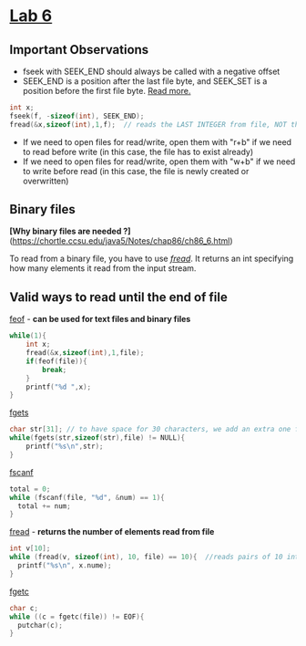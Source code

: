 # [Lab 6](https://github.com/Mihaaai/laborator-pp/blob/master/labs/Lab6.pdf)

## Important Observations

+ fseek with SEEK_END should always be called with a negative offset
+ SEEK_END is a position after the last file byte, and SEEK_SET is a position before the first file byte. [Read more.](https://stackoverflow.com/questions/27549718/behaviour-of-fseek-and-seek-end)
```c 
int x;
fseek(f, -sizeof(int), SEEK_END);
fread(&x,sizeof(int),1,f);	// reads the LAST INTEGER from file, NOT the SECOND LAST
```

+ If we need to open files for read/write, open them with "r+b" if we need to read before write (in this case, the file has to exist already)
+ If we need to open files for read/write, open them with "w+b" if we need to write before read (in this case, the file is newly created or overwritten)

## Binary files
**[Why binary files are needed ?]**(https://chortle.ccsu.edu/java5/Notes/chap86/ch86_6.html)

To read from a binary file, you have to use [*fread*](https://en.cppreference.com/w/c/io/fread). 
It returns an int specifying how many elements it read from the input stream.

## Valid ways to read until the end of file

[feof](https://en.cppreference.com/w/c/io/feof) - **can be used for text files and binary files**
```c
while(1){
	int x;
	fread(&x,sizeof(int),1,file);
	if(feof(file)){
	    break;
	}
	printf("%d ",x);
}
```

[fgets](https://en.cppreference.com/w/c/io/fgets)
```c
char str[31]; // to have space for 30 characters, we add an extra one for the terminating null
while(fgets(str,sizeof(str),file) != NULL){
	printf("%s\n",str);
}
```

[fscanf](https://en.cppreference.com/w/c/io/fscanf)
```c
total = 0; 
while (fscanf(file, "%d", &num) == 1){
  total += num;
}
```

[fread](https://en.cppreference.com/w/c/io/fread)	- **returns the number of elements read from file**
```c
int v[10];
while (fread(v, sizeof(int), 10, file) == 10){	//reads pairs of 10 integers multiple times
  printf("%s\n", x.nume);
}
```

[fgetc](https://en.cppreference.com/w/c/io/fgetc)
```c
char c;
while ((c = fgetc(file)) != EOF){
  putchar(c);
}
```






